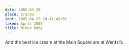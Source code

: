 ```yaml
---
date: 2005-04-30
place: Cracow
shot: 2005-04-22 20:41:49+02
taken: April 2005
title: Nikon Baby
---
```


And the best ice cream at the Main Square are at Wentzl’s.
